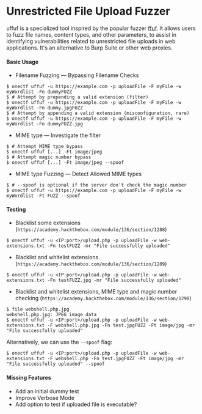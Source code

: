 # Unrestricted File Upload Fuzzer

uffuf is a specialized tool inspired by the popular fuzzer [ffuf](https://github.com/ffuf/ffuf). It allows users to fuzz file names, content types, and other parameters, to assist in identifying vulnerabilities related to unrestricted file uploads in web applications. It's an alternative to Burp Suite or other web proxies.

#### Basic Usage

* Filename Fuzzing — Bypassing Filename Checks

```shell!
$ onectf uffuf -u https://example.com -p uploadFile -F myFile -w myWordlist -Fn dummyFUZZ
$ # Attempt by prepending a valid extension (filter)
$ onectf uffuf -u https://example.com -p uploadFile -F myFile -w myWordlist -Fn dummy.jpgFUZZ
$ # Attempt by appending a valid extension (misconfiguration, rare)
$ onectf uffuf -u https://example.com -p uploadFile -F myFile -w myWordlist -Fn dummyFUZZ.jpg
```

* MIME type — Investigate the filter

```shell!
$ # Attempt MIME type bypass
$ onectf uffuf [...] -Ft image/jpeg
$ # Attempt magic number bypass
$ onectf uffuf [...] -Ft image/jpeg --spoof
```

* MIME type Fuzzing — Detect Allowed MIME types

```shell!
$ # --spoof is optional if the server don't check the magic number
$ onectf uffuf -u https://example.com -p uploadFile -F myFile -w myWordlist -Ft FUZZ --spoof
```

#### Testing

* Blacklist some extensions (`https://academy.hackthebox.com/module/136/section/1288`)

```shell!
$ onectf uffuf -u <IP:port>/upload.php -p uploadFile -w web-extensions.txt -Fn testFUZZ -mr "File successfully uploaded"
```

* Blacklist and whitelist extensions (`https://academy.hackthebox.com/module/136/section/1289`)

```shell!
$ onectf uffuf -u <IP:port>/upload.php -p uploadFile -w web-extensions.txt -Fn testFUZZ.jpg -mr "File successfully uploaded"
```

* Blacklist and whitelist extensions, MIME type and magic number checking (`https://academy.hackthebox.com/module/136/section/1290`)

```shell!
$ file webshell.php.jpg
webshell.php.jpg: JPEG image data
$ onectf uffuf -u <IP:port>/upload.php -p uploadFile -w web-extensions.txt -F webshell.php.jpg -Fn test.jpgFUZZ -Ft image/jpg -mr "File successfully uploaded"
```

Alternatively, we can use the `--spoof` flag:

```shell!
$ onectf uffuf -u <IP:port>/upload.php -p uploadFile -w web-extensions.txt -F webshell.php -Fn test.jpgFUZZ -Ft image/jpg -mr "File successfully uploaded" --spoof
```

#### Missing Features

* Add an initial dummy test
* Improve Verbose Mode
* Add option to test if uploaded file is executable?